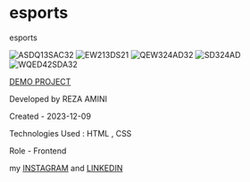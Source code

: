 # esports
esports





![ASDQ13SAC32](https://github.com/rezaaminiweb/esports/assets/140278906/1187029a-89d6-4560-b839-f8f6b41f2d5b)
![EW213DS21](https://github.com/rezaaminiweb/esports/assets/140278906/5ffd6460-b7d4-4f97-9d85-8fd9bdd547ae)
![QEW324AD32](https://github.com/rezaaminiweb/esports/assets/140278906/e1fb746d-fe5e-4607-9484-d8716f737e8e)
![SD324AD](https://github.com/rezaaminiweb/esports/assets/140278906/5c15babd-d105-48c0-95f7-e94359bd966c)
![WQED42SDA32](https://github.com/rezaaminiweb/esports/assets/140278906/8f970735-feb1-4613-9345-d46b91183cd8)









<a href="https://rezaaminiweb.github.io/esports/">DEMO PROJECT</a>

Developed by REZA AMINI

Created - 2023-12-09

Technologies Used : HTML , CSS

Role - Frontend

my <a href="https://instagram.com/reza_web_design?igshid=NGVhN2U2NjQ0Yg==">INSTAGRAM</a> and <a href="https://www.linkedin.com/in/reza-amini-273386272?utm_source=share&utm_campaign=share_via&utm_content=profile&utm_medium=ios_app">LINKEDIN</a>
